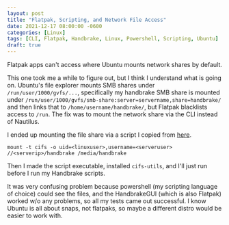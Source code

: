 ```yaml
---
layout: post
title: "Flatpak, Scripting, and Network File Access"
date: 2021-12-17 08:00:00 -0600
categories: [Linux]
tags: [CLI, Flatpak, Handbrake, Linux, Powershell, Scripting, Ubuntu]
draft: true
---
```


Flatpak apps can't access where Ubuntu mounts network shares by default.

This one took me a while to figure out, but I think I understand what is going on. Ubuntu's file explorer mounts SMB shares under `/run/user/1000/gvfs/...`, specifically my handbrake SMB share is mounted under `/run/user/1000/gvfs/smb-share:server=servername,share=handbrake/` and then links that to `/home/username/handbrake/`, but Flatpak blacklists access to `/run`. The fix was to mount the network share via the CLI instead of Nautilus.

I ended up mounting the file share via a script I copied from [here](https://askubuntu.com/a/1050499).

`mount -t cifs -o uid=<linuxuser>,username=<serveruser> //<serverip>/handbrake /media/handbrake`

Then I made the script executable, installed `cifs-utils`, and I'll just run before I run my Handbrake scripts.

It was very confusing problem because powershell (my scripting language of choice) could see the files, and the HandbrakeGUI (which is also Flatpak) worked w/o any problems, so all my tests came out successful. I know Ubuntu is all about snaps, not flatpaks, so maybe a different distro would be easier to work with.
